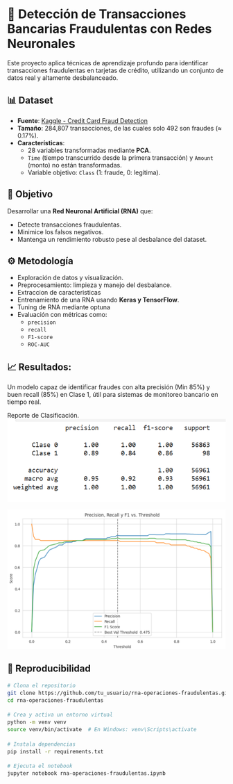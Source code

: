 # 🧠 Detección de Transacciones Bancarias Fraudulentas con Redes Neuronales

Este proyecto aplica técnicas de aprendizaje profundo para identificar transacciones fraudulentas en tarjetas de crédito, utilizando un conjunto de datos real y altamente desbalanceado.

## 📊 Dataset

- **Fuente**: [Kaggle - Credit Card Fraud Detection](https://www.kaggle.com/mlg-ulb/creditcardfraud)
- **Tamaño**: 284,807 transacciones, de las cuales solo 492 son fraudes (≈ 0.17%).
- **Características**:
  - 28 variables transformadas mediante **PCA**.
  - `Time` (tiempo transcurrido desde la primera transacción) y `Amount` (monto) no están transformadas.
  - Variable objetivo: `Class` (1: fraude, 0: legítima).

## 🎯 Objetivo

Desarrollar una **Red Neuronal Artificial (RNA)** que:

- Detecte transacciones fraudulentas.
- Minimice los falsos negativos.
- Mantenga un rendimiento robusto pese al desbalance del dataset.

## ⚙️ Metodología

- Exploración de datos y visualización.
- Preprocesamiento: limpieza y manejo del desbalance.
- Extraccion de caracteristicas
- Entrenamiento de una RNA usando **Keras y TensorFlow**.
- Tuning de RNA mediante optuna
- Evaluación con métricas como:
  - `precision`
  - `recall`
  - `F1-score`
  - `ROC-AUC`

## 📈 Resultados:

Un modelo capaz de identificar fraudes con alta precisión (Min 85%) y buen recall (85%) en Clase 1, útil para sistemas de monitoreo bancario en tiempo real.

Reporte de Clasificación.
![alt text](images/image.png)

![alt text](images/image-1.png)

## 🧪 Reproducibilidad

```bash
# Clona el repositorio
git clone https://github.com/tu_usuario/rna-operaciones-fraudulentas.git
cd rna-operaciones-fraudulentas

# Crea y activa un entorno virtual
python -m venv venv
source venv/bin/activate  # En Windows: venv\Scripts\activate

# Instala dependencias
pip install -r requirements.txt

# Ejecuta el notebook
jupyter notebook rna-operaciones-fraudulentas.ipynb